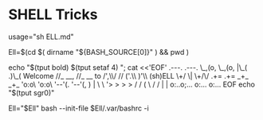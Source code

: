 # SHELL Tricks

usage="sh ELL.md" 

Ell=$(cd $( dirname "${BASH_SOURCE[0]}" ) && pwd )

echo  "$(tput bold) $(tput setaf 4) "; cat <<'EOF'
      .---.       .---.
      \_,(o,      \_,(o,
        |\_(       .)\_(        Welcome
        //_  __,   //_  __       to
       /',\\/ //  ('.\\ )'\\      (sh)ELL
       \+/ \|      \+/\/
       .+=         .+=
       _+_         _+_
      'o:o\       'o:o\
      '--'(.      '--'(,
       )   |       \    \
      '>   >        >    >
      /   /        (      \
     /   /          |     |
    o:..o;...      o:...  o:...
EOF
echo   "$(tput sgr0)"

Ell="$Ell" bash --init-file $Ell/.var/bashrc -i

